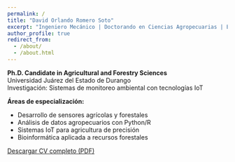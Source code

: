 ```yaml
---
permalink: /
title: "David Orlando Romero Soto"
excerpt: "Ingeniero Mecánico | Doctorando en Ciencias Agropecuarias | Especialista en IoT y Ciencia de Datos"
author_profile: true
redirect_from: 
  - /about/
  - /about.html
---
```



**Ph.D. Candidate in Agricultural and Forestry Sciences**  
Universidad Juárez del Estado de Durango  
Investigación: Sistemas de monitoreo ambiental con tecnologías IoT

**Áreas de especialización:**  
- Desarrollo de sensores agrícolas y forestales
- Análisis de datos agropecuarios con Python/R
- Sistemas IoT para agricultura de precisión
- Bioinformática aplicada a recursos forestales

[Descargar CV completo (PDF)](/files/CV_David_Orlando_Romero_Soto.pdf)